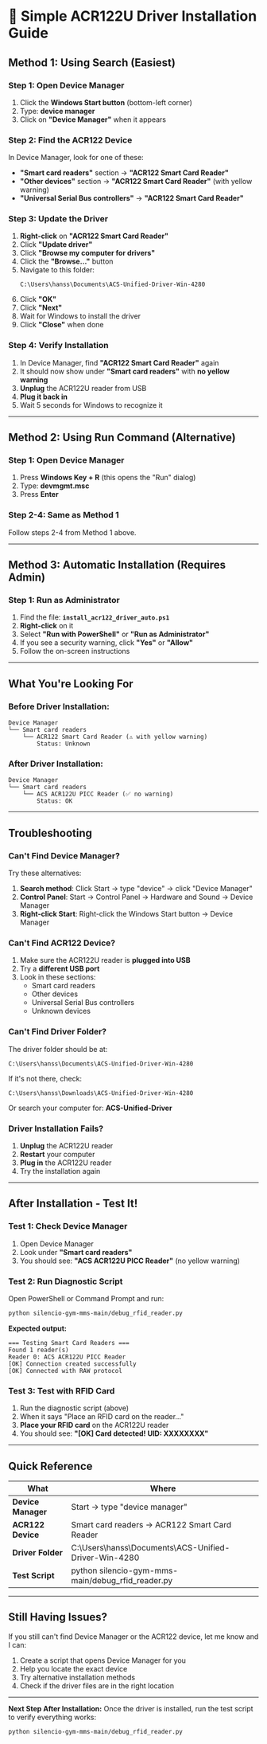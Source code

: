 # 🔧 Simple ACR122U Driver Installation Guide

## **Method 1: Using Search (Easiest)**

### **Step 1: Open Device Manager**
1. Click the **Windows Start button** (bottom-left corner)
2. Type: **device manager**
3. Click on **"Device Manager"** when it appears

### **Step 2: Find the ACR122 Device**
In Device Manager, look for one of these:
- **"Smart card readers"** section → **"ACR122 Smart Card Reader"**
- **"Other devices"** section → **"ACR122 Smart Card Reader"** (with yellow warning)
- **"Universal Serial Bus controllers"** → **"ACR122 Smart Card Reader"**

### **Step 3: Update the Driver**
1. **Right-click** on **"ACR122 Smart Card Reader"**
2. Click **"Update driver"**
3. Click **"Browse my computer for drivers"**
4. Click the **"Browse..."** button
5. Navigate to this folder:
   ```
   C:\Users\hanss\Documents\ACS-Unified-Driver-Win-4280
   ```
6. Click **"OK"**
7. Click **"Next"**
8. Wait for Windows to install the driver
9. Click **"Close"** when done

### **Step 4: Verify Installation**
1. In Device Manager, find **"ACR122 Smart Card Reader"** again
2. It should now show under **"Smart card readers"** with **no yellow warning**
3. **Unplug** the ACR122U reader from USB
4. **Plug it back in**
5. Wait 5 seconds for Windows to recognize it

---

## **Method 2: Using Run Command (Alternative)**

### **Step 1: Open Device Manager**
1. Press **Windows Key + R** (this opens the "Run" dialog)
2. Type: **devmgmt.msc**
3. Press **Enter**

### **Step 2-4: Same as Method 1**
Follow steps 2-4 from Method 1 above.

---

## **Method 3: Automatic Installation (Requires Admin)**

### **Step 1: Run as Administrator**
1. Find the file: **`install_acr122_driver_auto.ps1`**
2. **Right-click** on it
3. Select **"Run with PowerShell"** or **"Run as Administrator"**
4. If you see a security warning, click **"Yes"** or **"Allow"**
5. Follow the on-screen instructions

---

## **What You're Looking For**

### **Before Driver Installation:**
```
Device Manager
└── Smart card readers
    └── ACR122 Smart Card Reader (⚠️ with yellow warning)
        Status: Unknown
```

### **After Driver Installation:**
```
Device Manager
└── Smart card readers
    └── ACS ACR122U PICC Reader (✅ no warning)
        Status: OK
```

---

## **Troubleshooting**

### **Can't Find Device Manager?**
Try these alternatives:
1. **Search method**: Click Start → type "device" → click "Device Manager"
2. **Control Panel**: Start → Control Panel → Hardware and Sound → Device Manager
3. **Right-click Start**: Right-click the Windows Start button → Device Manager

### **Can't Find ACR122 Device?**
1. Make sure the ACR122U reader is **plugged into USB**
2. Try a **different USB port**
3. Look in these sections:
   - Smart card readers
   - Other devices
   - Universal Serial Bus controllers
   - Unknown devices

### **Can't Find Driver Folder?**
The driver folder should be at:
```
C:\Users\hanss\Documents\ACS-Unified-Driver-Win-4280
```

If it's not there, check:
```
C:\Users\hanss\Downloads\ACS-Unified-Driver-Win-4280
```

Or search your computer for: **ACS-Unified-Driver**

### **Driver Installation Fails?**
1. **Unplug** the ACR122U reader
2. **Restart** your computer
3. **Plug in** the ACR122U reader
4. Try the installation again

---

## **After Installation - Test It!**

### **Test 1: Check Device Manager**
1. Open Device Manager
2. Look under **"Smart card readers"**
3. You should see: **"ACS ACR122U PICC Reader"** (no yellow warning)

### **Test 2: Run Diagnostic Script**
Open PowerShell or Command Prompt and run:
```bash
python silencio-gym-mms-main/debug_rfid_reader.py
```

**Expected output:**
```
=== Testing Smart Card Readers ===
Found 1 reader(s)
Reader 0: ACS ACR122U PICC Reader
[OK] Connection created successfully
[OK] Connected with RAW protocol
```

### **Test 3: Test with RFID Card**
1. Run the diagnostic script (above)
2. When it says "Place an RFID card on the reader..."
3. **Place your RFID card** on the ACR122U reader
4. You should see: **"[OK] Card detected! UID: XXXXXXXX"**

---

## **Quick Reference**

| What | Where |
|------|-------|
| **Device Manager** | Start → type "device manager" |
| **ACR122 Device** | Smart card readers → ACR122 Smart Card Reader |
| **Driver Folder** | C:\Users\hanss\Documents\ACS-Unified-Driver-Win-4280 |
| **Test Script** | python silencio-gym-mms-main/debug_rfid_reader.py |

---

## **Still Having Issues?**

If you still can't find Device Manager or the ACR122 device, let me know and I can:
1. Create a script that opens Device Manager for you
2. Help you locate the exact device
3. Try alternative installation methods
4. Check if the driver files are in the right location

---

**Next Step After Installation:**
Once the driver is installed, run the test script to verify everything works:
```bash
python silencio-gym-mms-main/debug_rfid_reader.py
```

